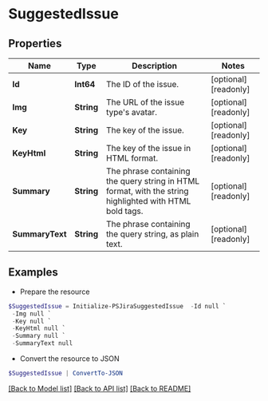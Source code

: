 # SuggestedIssue
## Properties

Name | Type | Description | Notes
------------ | ------------- | ------------- | -------------
**Id** | **Int64** | The ID of the issue. | [optional] [readonly] 
**Img** | **String** | The URL of the issue type&#39;s avatar. | [optional] [readonly] 
**Key** | **String** | The key of the issue. | [optional] [readonly] 
**KeyHtml** | **String** | The key of the issue in HTML format. | [optional] [readonly] 
**Summary** | **String** | The phrase containing the query string in HTML format, with the string highlighted with HTML bold tags. | [optional] [readonly] 
**SummaryText** | **String** | The phrase containing the query string, as plain text. | [optional] [readonly] 

## Examples

- Prepare the resource
```powershell
$SuggestedIssue = Initialize-PSJiraSuggestedIssue  -Id null `
 -Img null `
 -Key null `
 -KeyHtml null `
 -Summary null `
 -SummaryText null
```

- Convert the resource to JSON
```powershell
$SuggestedIssue | ConvertTo-JSON
```

[[Back to Model list]](../README.md#documentation-for-models) [[Back to API list]](../README.md#documentation-for-api-endpoints) [[Back to README]](../README.md)

